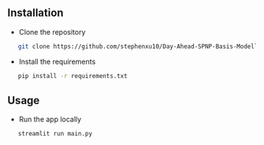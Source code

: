 ## Installation

 * Clone the repository
 ```bash
    git clone https://github.com/stephenxu10/Day-Ahead-SPNP-Basis-Modelling.git
```
 * Install the requirements
 ```bash
    pip install -r requirements.txt
```

## Usage
 * Run the app locally
 ```bash
    streamlit run main.py
```

